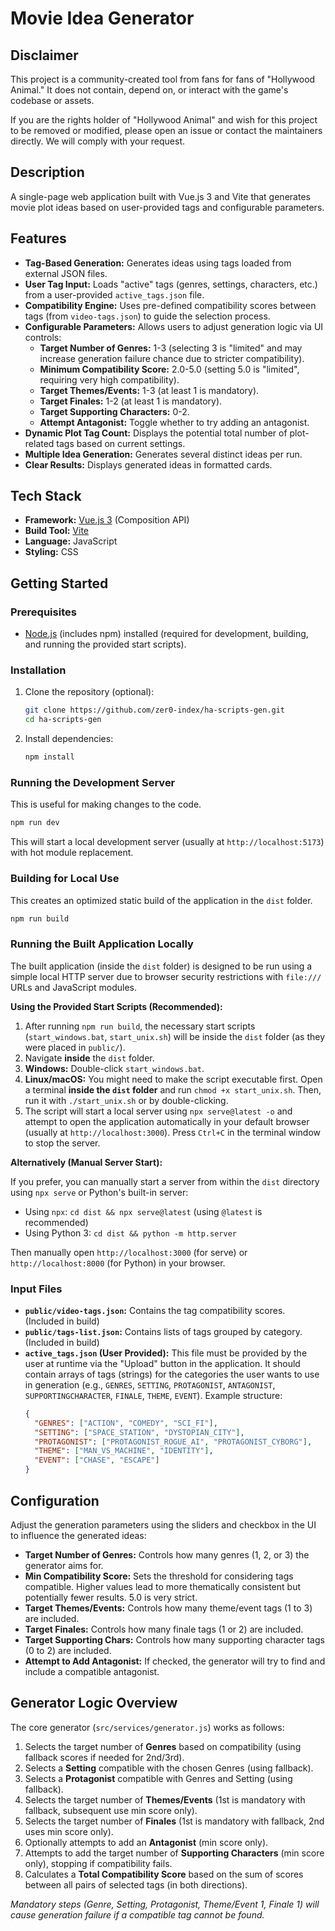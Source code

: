 # Movie Idea Generator

## Disclaimer

This project is a community-created tool from fans for fans of "Hollywood Animal."
It does not contain, depend on, or interact with the game's codebase or assets.

If you are the rights holder of "Hollywood Animal" and wish for this project to be removed or modified,
please open an issue or contact the maintainers directly. We will comply with your request.

## Description

A single-page web application built with Vue.js 3 and Vite that generates movie plot ideas based on user-provided tags and configurable parameters.

## Features

* **Tag-Based Generation:** Generates ideas using tags loaded from external JSON files.
* **User Tag Input:** Loads "active" tags (genres, settings, characters, etc.) from a user-provided `active_tags.json` file.
* **Compatibility Engine:** Uses pre-defined compatibility scores between tags (from `video-tags.json`) to guide the selection process.
* **Configurable Parameters:** Allows users to adjust generation logic via UI controls:
    * **Target Number of Genres:** 1-3 (selecting 3 is "limited" and may increase generation failure chance due to stricter compatibility).
    * **Minimum Compatibility Score:** 2.0-5.0 (setting 5.0 is "limited", requiring very high compatibility).
    * **Target Themes/Events:** 1-3 (at least 1 is mandatory).
    * **Target Finales:** 1-2 (at least 1 is mandatory).
    * **Target Supporting Characters:** 0-2.
    * **Attempt Antagonist:** Toggle whether to try adding an antagonist.
* **Dynamic Plot Tag Count:** Displays the potential total number of plot-related tags based on current settings.
* **Multiple Idea Generation:** Generates several distinct ideas per run.
* **Clear Results:** Displays generated ideas in formatted cards.

## Tech Stack

* **Framework:** [Vue.js 3](https://vuejs.org/) (Composition API)
* **Build Tool:** [Vite](https://vitejs.dev/)
* **Language:** JavaScript
* **Styling:** CSS

## Getting Started

### Prerequisites

* [Node.js](https://nodejs.org/) (includes npm) installed (required for development, building, and running the provided start scripts).

### Installation

1.  Clone the repository (optional):
    ```bash
    git clone https://github.com/zer0-index/ha-scripts-gen.git
    cd ha-scripts-gen
    ```
2.  Install dependencies:
    ```bash
    npm install
    ```

### Running the Development Server

This is useful for making changes to the code.

```bash
npm run dev
```

This will start a local development server (usually at `http://localhost:5173`) with hot module replacement.

### Building for Local Use

This creates an optimized static build of the application in the `dist` folder.

```bash
npm run build
```

### Running the Built Application Locally

The built application (inside the `dist` folder) is designed to be run using a simple local HTTP server due to browser security restrictions with `file:///` URLs and JavaScript modules.

**Using the Provided Start Scripts (Recommended):**

1.  After running `npm run build`, the necessary start scripts (`start_windows.bat`, `start_unix.sh`) will be inside the `dist` folder (as they were placed in `public/`).
2.  Navigate **inside** the `dist` folder.
3.  **Windows:** Double-click `start_windows.bat`.
4.  **Linux/macOS:** You might need to make the script executable first. Open a terminal **inside the `dist` folder** and run `chmod +x start_unix.sh`. Then, run it with `./start_unix.sh` or by double-clicking.
5.  The script will start a local server using `npx serve@latest -o` and attempt to open the application automatically in your default browser (usually at `http://localhost:3000`). Press `Ctrl+C` in the terminal window to stop the server.

**Alternatively (Manual Server Start):**

If you prefer, you can manually start a server from within the `dist` directory using `npx serve` or Python's built-in server:

* Using `npx`: `cd dist && npx serve@latest` (using `@latest` is recommended)
* Using Python 3: `cd dist && python -m http.server`

Then manually open `http://localhost:3000` (for serve) or `http://localhost:8000` (for Python) in your browser.

### Input Files

* **`public/video-tags.json`:** Contains the tag compatibility scores. (Included in build)
* **`public/tags-list.json`:** Contains lists of tags grouped by category. (Included in build)
* **`active_tags.json` (User Provided):** This file must be provided by the user at runtime via the "Upload" button in the application. It should contain arrays of tags (strings) for the categories the user wants to use in generation (e.g., `GENRES`, `SETTING`, `PROTAGONIST`, `ANTAGONIST`, `SUPPORTINGCHARACTER`, `FINALE`, `THEME`, `EVENT`). Example structure:
    ```json
    {
      "GENRES": ["ACTION", "COMEDY", "SCI_FI"],
      "SETTING": ["SPACE_STATION", "DYSTOPIAN_CITY"],
      "PROTAGONIST": ["PROTAGONIST_ROGUE_AI", "PROTAGONIST_CYBORG"],
      "THEME": ["MAN_VS_MACHINE", "IDENTITY"],
      "EVENT": ["CHASE", "ESCAPE"]
    }
    ```

## Configuration

Adjust the generation parameters using the sliders and checkbox in the UI to influence the generated ideas:

* **Target Number of Genres:** Controls how many genres (1, 2, or 3) the generator aims for.
* **Min Compatibility Score:** Sets the threshold for considering tags compatible. Higher values lead to more thematically consistent but potentially fewer results. 5.0 is very strict.
* **Target Themes/Events:** Controls how many theme/event tags (1 to 3) are included.
* **Target Finales:** Controls how many finale tags (1 or 2) are included.
* **Target Supporting Chars:** Controls how many supporting character tags (0 to 2) are included.
* **Attempt to Add Antagonist:** If checked, the generator will try to find and include a compatible antagonist.

## Generator Logic Overview

The core generator (`src/services/generator.js`) works as follows:

1.  Selects the target number of **Genres** based on compatibility (using fallback scores if needed for 2nd/3rd).
2.  Selects a **Setting** compatible with the chosen Genres (using fallback).
3.  Selects a **Protagonist** compatible with Genres and Setting (using fallback).
4.  Selects the target number of **Themes/Events** (1st is mandatory with fallback, subsequent use min score only).
5.  Selects the target number of **Finales** (1st is mandatory with fallback, 2nd uses min score only).
6.  Optionally attempts to add an **Antagonist** (min score only).
7.  Attempts to add the target number of **Supporting Characters** (min score only), stopping if compatibility fails.
8.  Calculates a **Total Compatibility Score** based on the sum of scores between all pairs of selected tags (in both directions).

*Mandatory steps (Genre, Setting, Protagonist, Theme/Event 1, Finale 1) will cause generation failure if a compatible tag cannot be found.*
